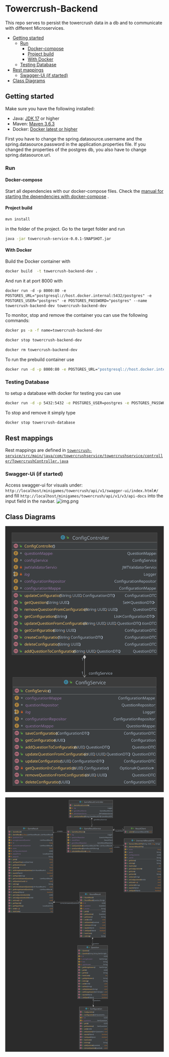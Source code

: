 # Towercrush-Backend

This repo serves to persist the towercrush data in a db and to communicate with different Microservices.

<!-- TOC -->

* [Getting started](#getting-started)
    * [Run](#run)
        * [Docker-compose](#docker-compose)
        * [Project build](#project-build)
        * [With Docker](#with-docker)
    * [Testing Database](#testing-database)
* [Rest mappings](#rest-mappings)
    * [Swagger-Ui (if started)](#swagger-ui--if-started-)
* [Class Diagrams](#class-diagrams)

<!-- TOC -->

## Getting started

Make sure you have the following installed:

- Java: [JDK 17](https://www.oracle.com/java/technologies/javase/jdk17-archive-downloads.html) or higher
- Maven: [Maven 3.6.3](https://maven.apache.org/download.cgi)
- Docker: [Docker latest or higher](https://www.docker.com/)

First you have to change the spring.datasource.username and the spring.datasource.password in the application.properties
file. If you changed the properties of the postgres db, you also have to change spring.datasource.url.

### Run

#### Docker-compose

Start all dependencies with our docker-compose files.
Check
the [manual for starting the dependencies with docker-compose](https://github.com/Gamify-IT/docs/blob/main/dev-manuals/languages/docker/docker-compose.md)
.

#### Project build

```sh
mvn install
```

in the folder of the project.
Go to the target folder and run

```sh
java -jar towercrush-service-0.0.1-SNAPSHOT.jar
```

#### With Docker

Build the Docker container with

```sh
docker build  -t towercrush-backend-dev .
```

And run it at port 8000 with

```
docker run -d -p 8000:80 -e POSTGRES_URL="postgresql://host.docker.internal:5432/postgres" -e POSTGRES_USER="postgres" -e POSTGRES_PASSWORD="postgres" --name towercrush-backend-dev towercrush-backend-dev
```

To monitor, stop and remove the container you can use the following commands:

```sh
docker ps -a -f name=towercrush-backend-dev
```

```sh
docker stop towercrush-backend-dev
```

```sh
docker rm towercrush-backend-dev
```

To run the prebuild container use

```sh
docker run -d -p 8000:80 -e POSTGRES_URL="postgresql://host.docker.internal:5432/postgres" -e POSTGRES_USER="postgres" -e POSTGRES_PASSWORD="postgres" --name towercrush-backend ghcr.io/gamify-it/towercrush-backend:latest
```

### Testing Database

to setup a database with docker for testing you can use

```sh
docker run -d -p 5432:5432 -e POSTGRES_USER=postgres -e POSTGRES_PASSWORD=postgres -e POSTGRES_DB=postgres  --rm --name towercrush-database postgres
```

To stop and remove it simply type

```sh
docker stop towercrush-database
```

## Rest mappings

Rest mappings are defined
in [`towercrush-service/src/main/java/com/towercrushservice/towercrushservice/controller/TowercrushController.java`](towercrush-service/src/main/java/com/towercrushservice/towercrushservice/controller/TowercrushController.java)

### Swagger-Ui (if started)

Access swagger-ui for visuals under: ```http://localhost/minigames/towercrush/api/v1/swagger-ui/index.html#/``` and
fill ```http://localhost/minigames/towercrush/api/v1/v3/api-docs``` into the input field in the navbar.
![img.png](assets/towercrush-swagger.png)

## Class Diagrams

![ConfigController](assets/ConfigService.svg)

![GameResultController](assets/GameResult.svg)